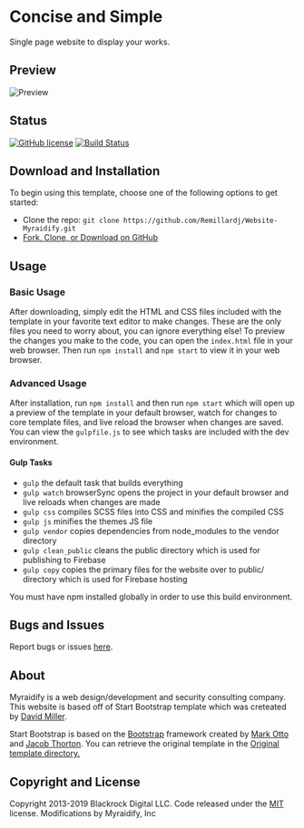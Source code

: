 # Concise and Simple

Single page website to display your works.

## Preview
![Preview](/local_images/preview.png)

## Status

[![GitHub license](https://img.shields.io/badge/license-MIT-blue.svg)](https://raw.githubusercontent.com/BlackrockDigital/startbootstrap-creative/master/LICENSE)
[![Build Status](https://travis-ci.org/Remillardj/Website-Myraidify.svg?branch=master)](https://travis-ci.org/Remillardj/Website-Myraidify)

## Download and Installation

To begin using this template, choose one of the following options to get started:
* Clone the repo: `git clone https://github.com/Remillardj/Website-Myraidify.git`
* [Fork, Clone, or Download on GitHub](https://github.com/Remillardj/Website-Myraidify.git)

## Usage

### Basic Usage

After downloading, simply edit the HTML and CSS files included with the template in your favorite text editor to make changes. These are the only files you need to worry about, you can ignore everything else! To preview the changes you make to the code, you can open the `index.html` file in your web browser.
Then run `npm install` and `npm start` to view it in your web browser.

### Advanced Usage

After installation, run `npm install` and then run `npm start` which will open up a preview of the template in your default browser, watch for changes to core template files, and live reload the browser when changes are saved. You can view the `gulpfile.js` to see which tasks are included with the dev environment.

#### Gulp Tasks

- `gulp` the default task that builds everything
- `gulp watch` browserSync opens the project in your default browser and live reloads when changes are made
- `gulp css` compiles SCSS files into CSS and minifies the compiled CSS
- `gulp js` minifies the themes JS file
- `gulp vendor` copies dependencies from node_modules to the vendor directory
- `gulp clean_public` cleans the public directory which is used for publishing to Firebase
- `gulp copy` copies the primary files for the website over to public/ directory which is used for Firebase hosting

You must have npm installed globally in order to use this build environment.

## Bugs and Issues

Report bugs or issues [here](https://github.com/Remillardj/Website-Myraidify/issues).

## About

Myraidify is a web design/development and security consulting company. This website is based off of Start Bootstrap template which was creteated by [David Miller](http:/davidmiller.io).

Start Bootstrap is based on the [Bootstrap](http://getbootstrap.com/) framework created by [Mark Otto](https://twitter.com/mdo) and [Jacob Thorton](https://twitter.com/fat).
You can retrieve the original template in the [Original template directory.](https://github.com/Remillardj/Website-Myraidify/tree/master/original-template)

## Copyright and License

Copyright 2013-2019 Blackrock Digital LLC. Code released under the [MIT](https://github.com/BlackrockDigital/startbootstrap-creative/blob/gh-pages/LICENSE) license.
Modifications by Myraidify, Inc

